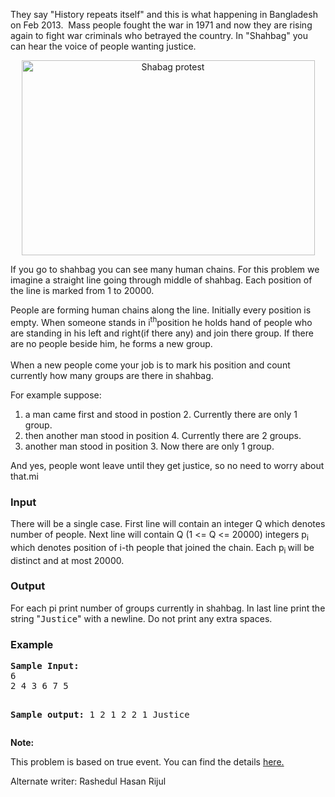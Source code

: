 <p>
They say "History repeats itself" and this is what happening in Bangladesh on Feb 2013.&nbsp; Mass people fought the war in 1971 and now they are rising again to fight war criminals who betrayed the country. In "Shahbag" you can hear the voice of people wanting justice.
</p>
<p style="text-align: center;"><img title="Shabag protest" src="./24317/file/WIhMMzi2.png" alt="Shabag protest" width="469" height="312"></p>

<p>If you go to shahbag you can see many human chains. For this problem we imagine a straight line going through middle of shahbag. Each position of the line is marked from 1 to 20000.</p>
<p>People are forming human chains along the line. Initially every position is empty. When someone stands in i<sup>th</sup>position he holds hand of people who are standing in his left and right(if there any) and join there group. If there are no people beside him, he forms a new group.<br><br>When a new people come your job is to mark his position and count currently how many groups are there in shahbag. </p>

<p>For example suppose:
</p><ol>
  <li>a man came first and stood in postion 2. Currently there are only 1 group.</li>
  <li>then another man stood in position 4. Currently there are 2 groups.</li>
  <li>another man stood in position 3. Now there are only 1 group.</li>
</ol>
<p>And yes, people wont leave until they get justice, so no need to worry about that.mi</p>

<h3>Input</h3>
<p>There will be a single case. First line will contain an integer Q which denotes number of people. Next line will contain Q (1 &lt;= Q &lt;= 20000) integers p<sub>i</sub> which denotes position of i-th people that joined the chain. Each p<sub>i </sub>will be distinct and at most 20000.</p>

<h3>Output</h3>
<p>For each pi print number of groups currently in shahbag. In last line print the string "<tt>Justice</tt>" with a newline. Do not print any extra spaces.</p>

<h3>Example</h3>
<pre><strong>Sample Input:</strong>
6
2 4 3 6 7 5

<strong>Sample output:</strong>
1
2
1
2
2
1
Justice</pre>

<p><b>Note:</b></p>
<p>This problem is based on true event. You can find the details <a href="http://en.wikipedia.org/wiki/2013_Shahbag_Protest">here.</a></p>
<p>Alternate writer: Rashedul Hasan Rijul</p>